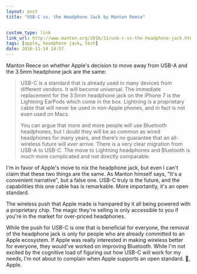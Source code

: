 ```yaml
---
layout: post
title: "USB-C vs. the Headphone Jack by Manton Reece"


custom_type: link
link_url: http://www.manton.org/2016/11/usb-c-vs-the-headphone-jack.html
tags: [apple, headphone jack, tech]
date: 2016-11-14 14:57
---
```

Manton Reece on whether Apple's decision to move away from USB-A and the 3.5mm headphone jack are the same:

> USB-C is a standard that is already used in many devices from different vendors. It will become universal. The immediate replacement for the 3.5mm headphone jack on the iPhone 7 is the Lightning EarPods which come in the box. Lightning is a proprietary cable that will never be used in non-Apple phones, and in fact is not even used on Macs.
>
> You can argue that more and more people will use Bluetooth headphones, but I doubt they will be as common as wired headphones for many years, and there’s no guarantee that an all-wireless future will *ever* arrive. There is a very clear migration from USB-A to USB-C. The move to Lightning headphones and Bluetooth is much more complicated and not directly comparable.

I'm in favor of Apple's move to nix the headphone jack, but even I can't claim that these two things are the same. As Manton himself says, "It's a convenient narrative", but a false one. USB-C truly is the future, and the capabilities this one cable has is remarkable. More importantly, it's an open standard.

The wireless push that Apple made is hampared by it all being powered with a proprietary chip. The magic they're selling is only accessible to you if you're in the market for over-priced headphones.

While the push for USB-C is one that is beneficial for everyone, the removal of the headphone jack is only for people who are already committed to an Apple ecosystem. If Apple was really interested in making wireless better for everyone, they would've worked on improving Bluetooth. While I'm not excited by the cognitive load of figuring out how USB-C will work for my needs, I'm not about to complain when Apple supports an open standard. 💯, Apple.
